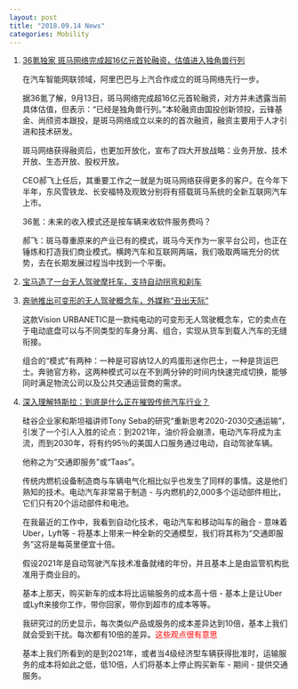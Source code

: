 ```yaml
---
layout: post
title: "2018.09.14 News"
categories: Mobility
---
```


1. [36氪独家  斑马网络完成超16亿元首轮融资，估值进入独角兽行列](https://36kr.com/p/5152964.html)

    在汽车智能网联领域，阿里巴巴与上汽合作成立的斑马网络先行一步。

    据36氪了解，9月13日，斑马网络完成超16亿元首轮融资，对方并未透露当前具体估值，但表示：“已经是独角兽行列。”本轮融资由国投创新领投，云锋基金、尚颀资本跟投，是斑马网络成立以来的的首次融资，融资主要用于人才引进和技术研发。

    斑马网络获得融资后，也更加开放化，宣布了四大开放战略：业务开放、技术开放、生态开放、股权开放。

    CEO郝飞上任后，其重要工作之一就是为斑马网络获得更多的客户。在今年下半年，东风雪铁龙、长安福特及观致分别将有搭载斑马系统的全新互联网汽车上市。

    36氪：未来的收入模式还是按车辆来收软件服务费吗？

    郝飞：斑马尊重原来的产业已有的模式，斑马今天作为一家平台公司，也正在锤炼和打造我们商业模式。横跨汽车和互联网两端，我们吸取两端充分的优势，去在长期发展过程当中找到一个平衡。

2. [宝马造了一台无人驾驶摩托车，支持自动拐弯和刹车](https://36kr.com/p/5153049.html)

3. [奔驰推出可变形的无人驾驶概念车，外媒称“丑出天际”](https://36kr.com/p/5152900.html)

    这款Vision URBANETIC是一款纯电动的可变形无人驾驶概念车，它的卖点在于电动底盘可以与不同类型的车身分离、组合，实现从货车到载人汽车的无缝衔接。

    组合的“模式”有两种：一种是可容纳12人的鸡蛋形迷你巴士，一种是货运巴士。奔驰官方称，这两种模式可以在不到两分钟的时间内快速完成切换，能够同时满足物流公司以及公共交通运营商的需求。

4. [深入理解特斯拉：到底是什么正在摧毁传统汽车行业？](https://36kr.com/p/5153076.html)

    硅谷企业家和斯坦福讲师Tony Seba的研究“重新思考2020-2030交通运输”，引发了一个引人入胜的论点：到2021年，油价将会崩溃，电动汽车将成为主流，而到2030年，将有约95％的美国人口服务通过电动，自动驾驶车辆。

    他称之为“交通即服务”或“Taas”。

    传统内燃机设备制造商与车辆电气化相比似乎也发生了同样的事情。这是他们熟知的技术。电动汽车非常易于制造 - 与内燃机的2,000多个运动部件相比，它们只有20个运动部件和电池。

    在我最近的工作中，我看到自动化技术，电动汽车和移动叫车的融合 - 意味着Uber，Lyft等 - 将基本上带来一种全新的交通模型，我们将其称为“交通即服务”这将是每英里便宜十倍。

    假设2021年是自动驾驶汽车技术准备就绪的年份，并且基本上是由监管机构批准用于商业目的。

    基本上那天，购买新车的成本将比运输服务的成本高十倍 - 基本上是让Uber或Lyft来接你工作，带你回家，带你到超市的成本等等。

    我研究过的历史显示，每次类似产品或服务的成本差异达到10倍，基本上我们就会受到干扰。每次都有10倍的差异。<font color='red'>这些观点很有意思</font>

    基本上我们所看到的是到2021年，或者当4级经济型车辆获得批准时，运输服务的成本将如此之低，低10倍，人们将基本上停止购买新车 - 期间 - 提供交通服务。